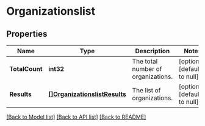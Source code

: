 # Organizationslist

## Properties
Name | Type | Description | Notes
------------ | ------------- | ------------- | -------------
**TotalCount** | **int32** | The total number of organizations.  | [optional] [default to null]
**Results** | [**[]OrganizationslistResults**](organizationslist_results.md) | The list of organizations. | [optional] [default to null]

[[Back to Model list]](../README.md#documentation-for-models) [[Back to API list]](../README.md#documentation-for-api-endpoints) [[Back to README]](../README.md)


